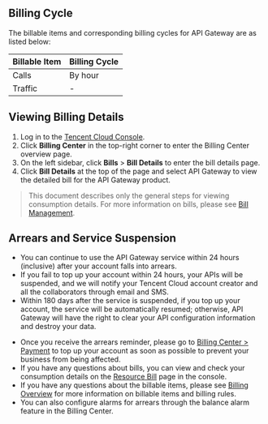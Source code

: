 ## Billing Cycle

The billable items and corresponding billing cycles for API Gateway are as listed below:

| Billable Item | Billing Cycle |
| -------- | ---------- |
| Calls | By hour |
| Traffic |       -     |

## Viewing Billing Details
1. Log in to the [Tencent Cloud Console](https://console.cloud.tencent.com/).
2. Click **Billing Center** in the top-right corner to enter the Billing Center overview page.
3. On the left sidebar, click **Bills** > **Bill Details** to enter the bill details page.
4. Click **Bill Details** at the top of the page and select API Gateway to view the detailed bill for the API Gateway product.

>This document describes only the general steps for viewing consumption details. For more information on bills, please see [Bill Management](https://intl.cloud.tencent.com/document/product/555/7432).

## Arrears and Service Suspension

- You can continue to use the API Gateway service within 24 hours (inclusive) after your account falls into arrears.
- If you fail to top up your account within 24 hours, your APIs will be suspended, and we will notify your Tencent Cloud account creator and all the collaborators through email and SMS.
- Within 180 days after the service is suspended, if you top up your account, the service will be automatically resumed; otherwise, API Gateway will have the right to clear your API configuration information and destroy your data.

>
- Once you receive the arrears reminder, please go to [Billing Center > Payment](https://console.cloud.tencent.com/account/recharge) to top up your account as soon as possible to prevent your business from being affected.
- If you have any questions about bills, you can view and check your consumption details on the [Resource Bill](https://console.cloud.tencent.com/account/resources) page in the console.
- If you have any questions about the billable items, please see [Billing Overview](https://intl.cloud.tencent.com/document/product/628/11771) for more information on billable items and billing rules.
- You can also configure alarms for arrears through the balance alarm feature in the Billing Center.

 
